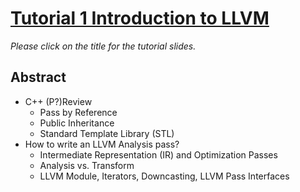# [Tutorial 1 Introduction to LLVM](https://www.overleaf.com/read/ntrxhjmhkkrt)

*Please click on the title for the tutorial slides.*

## Abstract

- C++ (P?)Review
  - Pass by Reference
  - Public Inheritance
  - Standard Template Library (STL)
- How to write an LLVM Analysis pass?
  - Intermediate Representation (IR) and Optimization Passes
  - Analysis vs. Transform
  - LLVM Module, Iterators, Downcasting, LLVM Pass Interfaces
